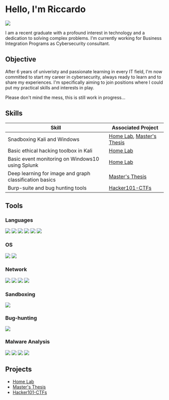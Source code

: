 # Hello, I'm Riccardo
<a href="http://www.linkedin.com/in/riccardo-bragaglia-96700a218"><img src="https://img.shields.io/badge/-LinkedIn-0072b1?&style=for-the-badge&logo=linkedin&logoColor=white" /></a>

I am a recent graduate with a profound interest in technology and a dedication to solving complex problems. I'm currently working for Business Integration Programs as Cybersecurity consultant. 

## Objective

After 6 years of univeristy and passionate learning in every IT field, I'm now committed to start my career in cybersecurity, always ready to learn and to share my experiences. I'm specifically aiming to join positions where I could put my practical skills and interests in play.

Please don't mind the mess, this is still work in progress...

## Skills

| Skill                                         | Associated Project         |
|-----------------------------------------------|----------------------------|
| Snadboxing Kali and Windows         | <a href="https://github.com/RBraga-droid/project_home_lab.git">Home Lab</a>, <a href="https://github.com/RBraga-droid/MasterThesys.git">Master's Thesis</a>|
| Basic ethical hacking toolbox in Kali | <a href="https://github.com/RBraga-droid/project_home_lab.git">Home Lab</a>|
| Basic event monitoring on Windows10 using Splunk         | <a href="https://github.com/RBraga-droid/project_home_lab.git">Home Lab</a>|
| Deep learning for image and graph classification basics| <a href="https://github.com/RBraga-droid/MasterThesys.git">Master's Thesis</a> |
| Burp-suite and bug hunting tools| <a href="https://github.com/RBraga-droid/hacker101-CTFs.git">Hacker101-CTFs</a> |

## Tools

### Languages
<div>
  <img src="https://img.shields.io/badge/-Java-007396?style=for-the-badge&logo=java&logoColor=white" />
  <img src="https://img.shields.io/badge/-C-A8B9CC?style=for-the-badge&logo=c&logoColor=white" />  
  <img src="https://img.shields.io/badge/-C++-00599C?style=for-the-badge&logo=c%2B%2B&logoColor=white" />  
  <img src="https://img.shields.io/badge/-PHP-777BB4?style=for-the-badge&logo=php&logoColor=white" />  
  <img src="https://img.shields.io/badge/-HTML-E34F26?style=for-the-badge&logo=html5&logoColor=white" />  
  <img src="https://img.shields.io/badge/-Python-3776AB?style=for-the-badge&logo=python&logoColor=white" />  
</div>

### OS
<div>
  <img src="https://img.shields.io/badge/-Windows-0078D6?style=for-the-badge&logo=windows&logoColor=white" />
  <img src="https://img.shields.io/badge/-Kali%20Linux-557C94?style=for-the-badge&logo=kalilinux&logoColor=white" />
  
</div>

### Network
<div>
  <img src="https://img.shields.io/badge/-Wireshark-1679A7?style=for-the-badge&logo=Wireshark&logoColor=white" />
  <img src="https://img.shields.io/badge/-FakeNet-000000?style=for-the-badge&logoColor=white" />
  <img src="https://img.shields.io/badge/-OPNsense-1AB394?style=for-the-badge&logo=OPNsense&logoColor=white" />
  <img src="https://img.shields.io/badge/-Nmap-000000?style=for-the-badge&logoColor=white" />
  
</div>

### Sandboxing
<div>
  <img src="https://img.shields.io/badge/-Oracle%20VM%20VirtualBox-183A61?style=for-the-badge&logo=VirtualBox&logoColor=white" />
</div>

### Bug-hunting
<div>
  <img src="https://img.shields.io/badge/-Burp%20Suite-183A61?style=for-the-badge&logo=BurpSuite&logoColor=white" />

</div>

### Malware Analysis
<div>
  <img src="https://img.shields.io/badge/-PEstudio-6B4EA0?style=for-the-badge&logo=PEstudio&logoColor=white" />
  <img src="https://img.shields.io/badge/-IDA-1F415D?style=for-the-badge&logo=IDA&logoColor=white" />
  <img src="https://img.shields.io/badge/-Detect%20It%20Easy-2B5080?style=for-the-badge&logo=DetectItEasy&logoColor=white" />
  <img src="https://img.shields.io/badge/-Scylla-3A637C?style=for-the-badge&logo=Scylla&logoColor=white" />

</div>

## Projects
- <a href="https://github.com/RBraga-droid/project_home_lab.git">Home Lab</a>
- <a href="https://github.com/RBraga-droid/MasterThesys.git">Master's Thesis</a>
- <a href="https://github.com/RBraga-droid/hacker101-CTFs.git">Hacker101-CTFs</a>

